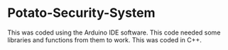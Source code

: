 # Potato-Security-System
This was coded using the Arduino IDE software. This code needed some libraries and functions from them to work. This was coded in C++. 
